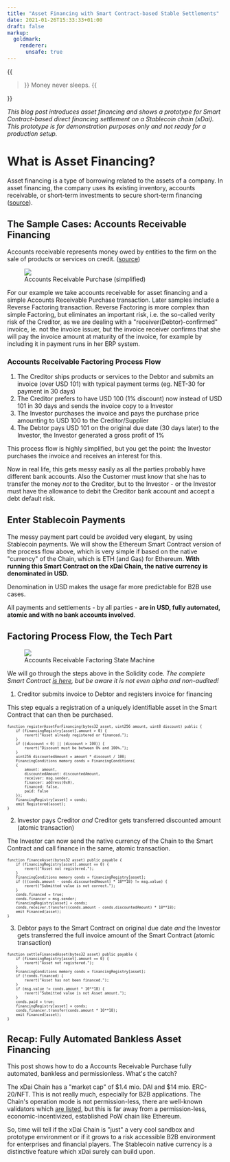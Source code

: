 ```yaml
---
title: "Asset Financing with Smart Contract-based Stable Settlements"
date: 2021-01-26T15:33:33+01:00
draft: false
markup:
  goldmark:
    renderer:
      unsafe: true
---
```


{{<blockquote author="Gordon Gekko">}}
Money never sleeps.
{{</blockquote>}}

_This blog post introduces asset financing and shows a prototype for Smart Contract-based direct financing settlement on a Stablecoin chain (xDai). This prototype is for demonstration purposes only and not ready for a production setup._

# What is Asset Financing?

Asset financing is a type of borrowing related to the assets of a company. In asset financing, the company uses its existing inventory, accounts receivable, or short-term investments to secure short-term financing ([source](https://corporatefinanceinstitute.com/resources/knowledge/credit/asset-financing/)).

## The Sample Cases: Accounts Receivable Financing

Accounts receivable represents money owed by entities to the firm on the sale of products or services on credit. ([source](https://en.wikipedia.org/wiki/Accounts_receivable))

<figure>
<img src="/images/invoice_contract_factoring_simple.png">
<figcaption>Accounts Receivable Purchase (simplified)</figcaption>
</figure>

For our example we take accounts receivable for asset financing and a simple Accounts Receivable Purchase transaction. Later samples include a Reverse Factoring transaction. Reverse Factoring is more complex than simple Factoring, but eliminates an important risk, i.e. the so-called verity risk of the Creditor, as we are dealing with a "receiver(Debtor)-confirmed" invoice, ie. not the invoice issuer, but the invoice receiver confirms that she will pay the invoice amount at maturity of the invoice, for example by including it in payment runs in her ERP system.

### Accounts Receivable Factoring Process Flow

1. The Creditor ships products or services to the Debtor and submits an invoice (over USD 101) with typical payment terms (eg. NET-30 for payment in 30 days)
2. The Creditor prefers to have USD 100 (1% discount) now instead of USD 101 in 30 days and sends the invoice copy to a Investor
3. The Investor purchases the invoice and pays the purchase price amounting to USD 100 to the Creditor/Supplier
4. The Debtor pays USD 101 on the original due date (30 days later) to the Investor, the Investor generated a gross profit of 1%

This process flow is highly simplified, but you get the point: the Investor purchases the invoice and receives an interest for this.

Now in real life, this gets messy easily as all the parties probably have different bank accounts. Also the Customer must know that she has to transfer the money *not* to the Creditor, but to the Investor - or the Investor must have the allowance to debit the Creditor bank account and accept a debt default risk.

## Enter Stablecoin Payments

The messy payment part could be avoided very elegant, by using Stablecoin payments. We will show the Ethereum Smart Contract version of the process flow above, which is very simple if based on the native "currency" of the Chain, which is ETH (and Gas) for Ethereum. **With running this Smart Contract on the xDai Chain, the native currency is denominated in USD.**  

Denomination in USD makes the usage far more predictable for B2B use cases. 

All payments and settlements - by all parties - **are in USD, fully automated, atomic and with no bank accounts involved**.

## Factoring Process Flow, the Tech Part

<figure>
<img src="/images/invoice_contract_factoring.png">
<figcaption>Accounts Receivable Factoring State Machine</figcaption>
</figure>

We will go through the steps above in the Solidity code. _The complete Smart Contract [is here](https://gist.github.com/ice09/429fac5bdef8da4830b082c39a4863e2), but be aware it is not even alpha and non-audited!_

1. Creditor submits invoice to Debtor and registers invoice for financing

This step equals a registration of a uniquely identifiable asset in the Smart Contract that can then be purchased.

<pre style="font-size:60%;font-family:monospace">
function registerAssetForFinancing(bytes32 asset, uint256 amount, uint8 discount) public {
    if (financingRegistry[asset].amount > 0) {
        revert("Asset already registered or financed.");
    }
    if ((discount < 0) || (discount > 100)) {
        revert("Discount must be between 0% and 100%.");
    }
    uint256 discountedAmount = amount * discount / 100;
    FinancingConditions memory conds = FinancingConditions(
    {
        amount: amount,
        discountedAmount: discountedAmount,
        receiver: msg.sender,
        financer: address(0x0),
        financed: false,
        paid: false
    });
    financingRegistry[asset] = conds;
    emit Registered(asset);
}
</pre>

2. Investor pays Creditor _and_ Creditor gets transferred discounted amount (atomic transaction)

The Investor can now send the native currency of the Chain to the Smart Contract and call finance in the same, atomic transaction.

<pre style="font-size:60%;font-family:monospace">
function financeAsset(bytes32 asset) public payable {
    if (financingRegistry[asset].amount == 0) {
        revert("Asset not registered.");
    }
    FinancingConditions memory conds = financingRegistry[asset];
    if (((conds.amount - conds.discountedAmount) * 10**18) != msg.value) {
        revert("Submitted value is not correct.");
    }
    conds.financed = true;
    conds.financer = msg.sender;
    financingRegistry[asset] = conds;
    conds.receiver.transfer((conds.amount - conds.discountedAmount) * 10**18);
    emit Financed(asset);
}
</pre>

3. Debtor pays to the Smart Contract on original due date _and_ the Investor gets transferred the full invoice amount of the Smart Contract (atomic transaction)

<pre style="font-size:60%;font-family:monospace">
function settleFinancedAsset(bytes32 asset) public payable {
    if (financingRegistry[asset].amount == 0) {
        revert("Asset not registered.");
    }
    FinancingConditions memory conds = financingRegistry[asset];
    if (!conds.financed) {
        revert("Asset has not been financed.");
    }
    if (msg.value != conds.amount * 10**18) {
        revert("Submitted value is not Asset amount.");
    }
    conds.paid = true;
    financingRegistry[asset] = conds;
    conds.financer.transfer(conds.amount * 10**18);
    emit Financed(asset);
}
</pre>

## Recap: Fully Automated Bankless Asset Financing

This post shows how to do a Accounts Receivable Purchase fully automated, bankless and permissionless. What's the catch? 

The xDai Chain has a "market cap" of $1.4 mio. DAI and $14 mio. ERC-20/NFT. This is not really much, especially for B2B applications. The Chain's operation mode is not permission-less, there are well-known validators which [are listed](https://www.xdaichain.com/about-xdai/news-and-information/current-xdai-validators), but this is far away from a permission-less, economic-incentivized, established PoW chain like Ethereum.

So, time will tell if the xDai Chain is "just" a very cool sandbox and prototype environment or if it grows to a risk accessible B2B environment for enterprises and financial players. The Stablecoin native currency is a distinctive feature which xDai surely can build upon. 